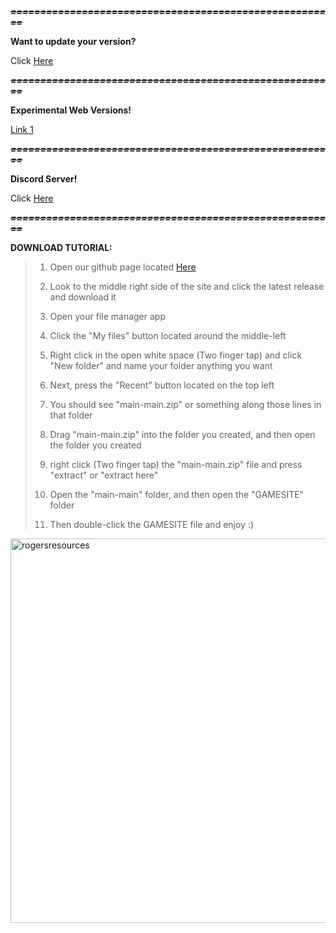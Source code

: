 ***~~=======================================================~~***

**Want to update your version?**

Click [Here](https://github.com/RogersResources/main)

***~~=======================================================~~***

**Experimental Web Versions!**

[Link 1]([https://github.com/RogersResources/main](http://rogers.rf.gd/GAMESITE.html))

***~~=======================================================~~***

**Discord Server!**

Click [Here](https://discord.gg/bD6JFXdtg2)

***~~=======================================================~~***

**DOWNLOAD TUTORIAL:** 

>1) Open our github page located [Here](https://github.com/RogersResources/main)
>
>2) Look to the middle right side of the site and click the latest release and download it
>
>3) Open your file manager app
>
>4) Click the "My files" button located around the middle-left
>
>5) Right click in the open white space (Two finger tap) and click "New folder" and name your folder anything you want
>
>6) Next, press the "Recent" button located on the top left
>
>7) You should see "main-main.zip" or something along those lines in that folder
>
>8) Drag "main-main.zip" into the folder you created, and then open the folder you created
>
>9) right click (Two finger tap) the "main-main.zip" file and press "extract" or "extract here"
>
>10) Open the "main-main" folder, and then open the "GAMESITE" folder
>
>11) Then double-click the GAMESITE file and enjoy :)

<img width="615" alt="rogersresources" src="https://user-images.githubusercontent.com/114105250/192408377-bda6d495-9811-48e7-acd0-5bc3c530e865.png">
